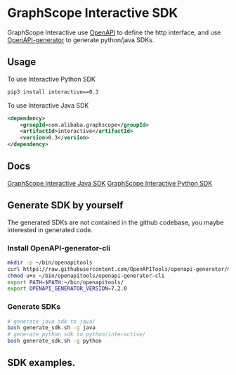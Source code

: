 # GraphScope Interactive SDK

GraphScope Interactive use [OpenAPI](https://openapis.org) to define the http interface, and use [OpenAPI-generator](https://openapi-generator.tech) to generate python/java SDKs.

## Usage

To use Interactive Python SDK
```bash
pip3 install interactive==0.3
```

To use Interactive Java SDK
```xml
<dependency>
    <groupId>com.alibaba.graphscope</groupId>
    <artifactId>interactive</artifactId>
    <version>0.3</version>
</dependency>
```

## Docs

[GraphScope Interactive Java SDK](https://graphscope.io/docs/src/interactive/java_sdk)
[GraphScope Interactive Python SDK](https://graphscope.io/docs/src/interactive/python_sdk)


## Generate SDK by yourself

The generated SDKs are not contained in the github codebase, you maybe interested in generated code.

### Install OpenAPI-generator-cli

```bash
mkdir -p ~/bin/openapitools
curl https://raw.githubusercontent.com/OpenAPITools/openapi-generator/master/bin/utils/openapi-generator-cli.sh > ~/bin/openapitools/openapi-generator-cli
chmod u+x ~/bin/openapitools/openapi-generator-cli
export PATH=$PATH:~/bin/openapitools/
export OPENAPI_GENERATOR_VERSION=7.2.0
```

### Generate SDKs

```bash
# generate java sdk to java/
bash generate_sdk.sh -g java
# generate python sdk to python/interactive/
bash generate_sdk.sh -g python
```

## SDK examples.